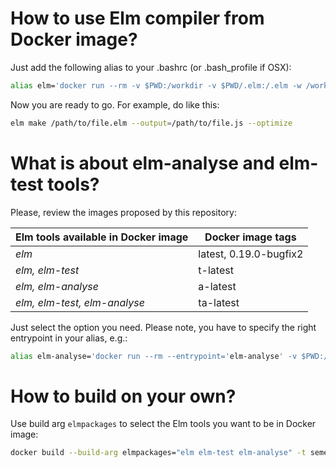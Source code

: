 # How to use Elm compiler from Docker image?
Just add the following alias to your .bashrc (or .bash_profile if OSX):
```bash
alias elm='docker run --rm -v $PWD:/workdir -v $PWD/.elm:/.elm -w /workdir -e http_proxy -e https_proxy semenovp/tiny-elm:latest'
```

Now you are ready to go. For example, do like this:
```bash
elm make /path/to/file.elm --output=/path/to/file.js --optimize
```


# What is about elm-analyse and elm-test tools?
Please, review the images proposed by this repository:

Elm tools available in Docker image | Docker image tags
----------------------------------- | -----------------
*elm* | latest, 0.19.0-bugfix2
*elm, elm-test* | t-latest
*elm, elm-analyse* | a-latest
*elm, elm-test, elm-analyse* | ta-latest

Just select the option you need. Please note, you have to specify the right entrypoint in your alias, e.g.:
```bash
alias elm-analyse='docker run --rm --entrypoint='elm-analyse' -v $PWD:/workdir -v $PWD/.elm:/.elm -w /workdir -e http_proxy -e https_proxy semenovp/tiny-elm:ta-latest'
```


# How to build on your own?
Use build arg `elmpackages` to select the Elm tools you want to be in Docker image:
```bash
docker build --build-arg elmpackages="elm elm-test elm-analyse" -t semenovp/tiny-elm:ta-latest .
```
